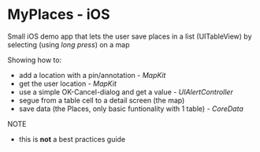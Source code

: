 # MyPlaces - iOS
Small iOS demo app that lets the user save places in a list (UITableView) by selecting (using *long press*) on a map

Showing how to:
 - add a location with a pin/annotation - *MapKit*
 - get the user location - *MapKit*
 - use a simple OK-Cancel-dialog and get a value - *UIAlertController*
 - segue from a table cell to a detail screen (the map) 
 - save data (the Places, only basic funtionality with 1 table) - *CoreData*
 
NOTE 
- this is **not** a best practices guide
